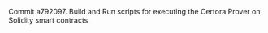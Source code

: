 Commit a792097.                    Build and Run scripts for executing the Certora Prover on Solidity smart contracts.